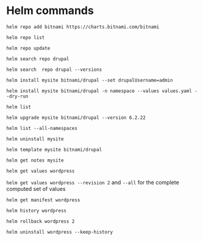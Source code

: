 # Helm commands

`helm repo add bitnami https://charts.bitnami.com/bitnami`

`helm repo list`

`helm repo update`

`helm search repo drupal`

`helm search  repo drupal --versions`

`helm install mysite bitnami/drupal --set drupalUsername=admin`

`helm install mysite bitnami/drupal -n namespace --values values.yaml --dry-run`

`helm list`

`helm upgrade mysite bitnami/drupal --version 6.2.22`

`helm list --all-namespaces`

`helm uninstall mysite`

`helm template mysite bitnami/drupal`

`helm get notes mysite`

`helm get values wordpress`

`helm get values wordpress --revision 2` and `--all` for the complete computed set of values

`helm get manifest wordpress`

`helm history wordpress`

`helm rollback wordpress 2`

`helm uninstall wordpress --keep-history`